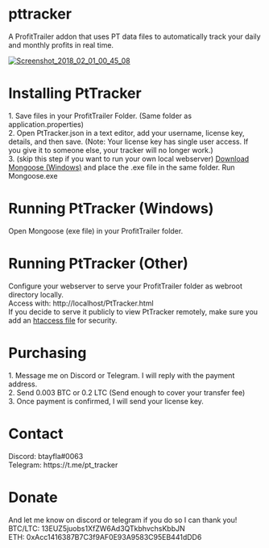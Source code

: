 # pttracker
A ProfitTrailer addon that uses PT data files to automatically track your daily and monthly profits in real time.

<a href="https://ibb.co/msHzPR"><img src="https://preview.ibb.co/dQk8Jm/Screenshot_2018_02_01_00_45_08.jpg" alt="Screenshot_2018_02_01_00_45_08" border="0"></a>

<h1>Installing PtTracker</h1>
1. Save files in your ProfitTrailer Folder. (Same folder as application.properties)<br>
2. Open PtTracker.json in a text editor, add your username, license key, details, and then save.
(Note: Your license key has single user access. If you give it to someone else, your tracker will no longer work.)<br>
3. (skip this step if you want to run your own local webserver) <a href="https://cesanta.com/binary.html">Download Mongoose (Windows)</a> and place the .exe file in the same folder. Run Mongoose.exe

<h1>Running PtTracker (Windows)</h1>

Open Mongoose (exe file) in your ProfitTrailer folder.

<h1>Running PtTracker (Other)</h1>

Configure your webserver to serve your ProfitTrailer folder as webroot directory locally.<br>
Access with: http://localhost/PtTracker.html<br>
If you decide to serve it publicly to view PtTracker remotely, make sure you add an <a href="http://www.htaccesstools.com/htpasswd-generator/">htaccess file</a> for security.


<h1>Purchasing</h1>
1. Message me on Discord or Telegram. I will reply with the payment address.<br>
2. Send 0.003 BTC or 0.2 LTC (Send enough to cover your transfer fee)<br>
3. Once payment is confirmed, I will send your license key.

<h1>Contact</h1>
Discord: btayfla#0063<br>
Telegram: https://t.me/pt_tracker



<h1>Donate</h1>
And let me know on discord or telegram if you do so I can thank you!<br>
BTC/LTC: 13EUZ5juobs1XfZW6Ad3QTkbhvchsKbbJN<br>
ETH: 0xAcc1416387B7C3f9AF0E93A9583C95EB441dDD6
